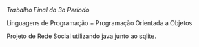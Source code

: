 *Trabalho Final do 3o Período*

Linguagens de Programação + Programação Orientada a Objetos

Projeto de Rede Social utilizando java junto ao sqlite.
